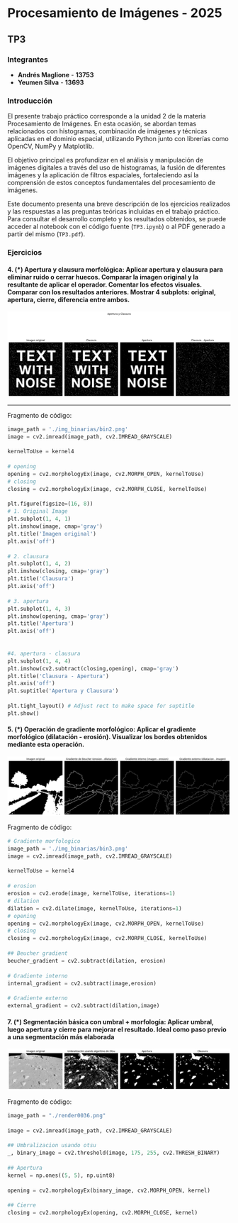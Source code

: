 # Procesamiento de Imágenes - 2025
## TP3

### Integrantes
- **Andrés Maglione** - **13753**
- **Yeumen Silva** - **13693**

### Introducción
El presente trabajo práctico corresponde a la unidad 2 de la materia Procesamiento de Imágenes. En esta ocasión, se abordan temas relacionados con histogramas, combinación de imágenes y técnicas aplicadas en el dominio espacial, utilizando Python junto con librerías como OpenCV, NumPy y Matplotlib.

El objetivo principal es profundizar en el análisis y manipulación de imágenes digitales a través del uso de histogramas, la fusión de diferentes imágenes y la aplicación de filtros espaciales, fortaleciendo así la comprensión de estos conceptos fundamentales del procesamiento de imágenes.

Este documento presenta una breve descripción de los ejercicios realizados y las respuestas a las preguntas teóricas incluidas en el trabajo práctico. Para consultar el desarrollo completo y los resultados obtenidos, se puede acceder al notebook con el código fuente (`TP3.ipynb`) o al PDF generado a partir del mismo (`TP3.pdf`).

### Ejercicios

#### 4. (*) Apertura y clausura morfológica: Aplicar apertura y clausura para eliminar ruido o cerrar huecos. Comparar la imagen original y la resultante de aplicar el operador. Comentar los efectos visuales. Comparar con los resultados anteriores. Mostrar 4 subplots: original, apertura, cierre, diferencia entre ambos.
![img1](./reporte_imagenes/tp3-1.png)

--- 
Fragmento de código:
```python
image_path = './img_binarias/bin2.png'
image = cv2.imread(image_path, cv2.IMREAD_GRAYSCALE)

kernelToUse = kernel4

# opening
opening = cv2.morphologyEx(image, cv2.MORPH_OPEN, kernelToUse)
# closing
closing = cv2.morphologyEx(image, cv2.MORPH_CLOSE, kernelToUse)

plt.figure(figsize=(16, 8))
# 1. Original Image
plt.subplot(1, 4, 1)
plt.imshow(image, cmap='gray')
plt.title('Imagen original')
plt.axis('off')

# 2. clausura
plt.subplot(1, 4, 2)
plt.imshow(closing, cmap='gray')
plt.title('Clausura')
plt.axis('off')

# 3. apertura
plt.subplot(1, 4, 3)
plt.imshow(opening, cmap='gray')
plt.title('Apertura')
plt.axis('off')


#4. apertura - clausura
plt.subplot(1, 4, 4)
plt.imshow(cv2.subtract(closing,opening), cmap='gray')
plt.title('Clausura - Apertura')
plt.axis('off')
plt.suptitle('Apertura y Clausura')

plt.tight_layout() # Adjust rect to make space for suptitle
plt.show()
```

#### 5. (*) Operación de gradiente morfológico: Aplicar el gradiente morfológico (dilatación - erosión). Visualizar los bordes obtenidos mediante esta operación.
![img1](./reporte_imagenes/tp3-2.png)

Fragmento de código:
```python
# Gradiente morfologico
image_path = './img_binarias/bin3.png'
image = cv2.imread(image_path, cv2.IMREAD_GRAYSCALE)

kernelToUse = kernel4

# erosion
erosion = cv2.erode(image, kernelToUse, iterations=1)
# dilation
dilation = cv2.dilate(image, kernelToUse, iterations=1)
# opening
opening = cv2.morphologyEx(image, cv2.MORPH_OPEN, kernelToUse)
# closing
closing = cv2.morphologyEx(image, cv2.MORPH_CLOSE, kernelToUse)

## Beucher gradient
beucher_gradient = cv2.subtract(dilation, erosion)

# Gradiente interno
internal_gradient = cv2.subtract(image,erosion)

# Gradiente externo
external_gradient = cv2.subtract(dilation,image)
```

#### 7. (*) Segmentación básica con umbral + morfología: Aplicar umbral, luego apertura y cierre para mejorar el resultado. Ideal como paso previo a una segmentación más elaborada
![img3](reporte_imagenes/tp3-3.png)

Fragmento de código:
```python
image_path = "./render0036.png"

image = cv2.imread(image_path, cv2.IMREAD_GRAYSCALE)

## Umbralizacion usando otsu
_, binary_image = cv2.threshold(image, 175, 255, cv2.THRESH_BINARY)

## Apertura
kernel = np.ones((5, 5), np.uint8)

opening = cv2.morphologyEx(binary_image, cv2.MORPH_OPEN, kernel)

## Cierre
closing = cv2.morphologyEx(opening, cv2.MORPH_CLOSE, kernel)
```
